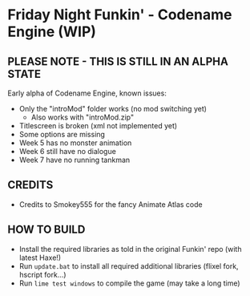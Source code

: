 # Friday Night Funkin' - Codename Engine (WIP)
## PLEASE NOTE - THIS IS STILL IN AN ALPHA STATE

Early alpha of Codename Engine, known issues:
- Only the "introMod" folder works (no mod switching yet)
	- Also works with "introMod.zip"
- Titlescreen is broken (xml not implemented yet)
- Some options are missing
- Week 5 has no monster animation
- Week 6 still have no dialogue
- Week 7 have no running tankman

## CREDITS
- Credits to Smokey555 for the fancy Animate Atlas code

## HOW TO BUILD
- Install the required libraries as told in the original Funkin' repo (with latest Haxe!)
- Run `update.bat` to install all required additional libraries (flixel fork, hscript fork...)
- Run `lime test windows` to compile the game (may take a long time)
